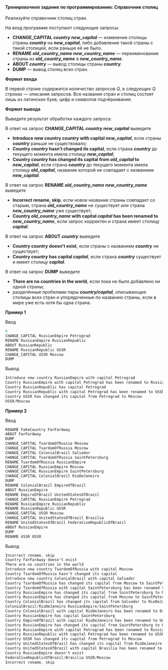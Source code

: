 #### Тренировочное задание по программированию: Справочник столиц ####

Реализуйте справочник столиц стран.

На вход программе поступают следующие запросы:

* **CHANGE_CAPITAL *country new_capital*** — изменение столицы страны ***country*** на ***new_capital***, либо добавление такой страны с такой столицей, если раньше её не было.
* **RENAME *old_country_name new_country_name*** — переименование страны из ***old_country_name*** в ***new_country_name***.
* **ABOUT *country*** — вывод столицы страны ***country***.
* **DUMP** — вывод столиц всех стран.

**Формат ввода**

В первой строке содержится количество запросов *Q*, в следующих *Q* строках — описания запросов. Все названия стран и столиц состоят лишь из латинских букв, цифр и символов подчёркивания.

**Формат вывода**

Выведите результат обработки каждого запроса:

В ответ на запрос **CHANGE_CAPITAL *country* *new_capital*** выведите

* **Introduce new country *country* with capital *new_capital***, если страны ***country*** раньше не существовало;
* **Country *country* hasn't changed its capital**, если страна ***country*** до текущего момента имела столицу ***new_capital***;
* **Country *country* has changed its capital from *old_capital* to *new_capital***, если страна ***country*** до текущего момента имела столицу ***old_capital***, название которой не совпадает с названием ***new_capital***.

В ответ на запрос **RENAME *old_country_name* *new_country_name*** выведите

* **Incorrect rename, skip**, если новое название страны совпадает со старым, страна ***old_country_name*** не существует или страна ***new_country_name*** уже существует;
* **Country *old_country_name* with capital *capital* has been renamed to *new_country_name***, если запрос корректен и страна имеет столицу ***capital***.

В ответ на запрос **ABOUT *country*** выведите

* **Country *country* doesn't exist**, если страны с названием ***country*** не существует;
* **Country *country* has capital *capital***, если страна ***country*** существует и имеет столицу ***capital***.

В ответ на запрос **DUMP** выведите

* **There are no countries in the world**, если пока не было добавлено ни одной страны;
* разделённые пробелами пары ***country/capital***, описывающие столицы всех стран и упорядоченные по названию страны, если в мире уже есть хотя бы одна страна.

**Пример 1**

Ввод
```objectivec
6
CHANGE_CAPITAL RussianEmpire Petrograd
RENAME RussianEmpire RussianRepublic
ABOUT RussianRepublic
RENAME RussianRepublic USSR
CHANGE_CAPITAL USSR Moscow
DUMP
```

Вывод
```objectivec
Introduce new country RussianEmpire with capital Petrograd
Country RussianEmpire with capital Petrograd has been renamed to RussianRepublic
Country RussianRepublic has capital Petrograd
Country RussianRepublic with capital Petrograd has been renamed to USSR
Country USSR has changed its capital from Petrograd to Moscow
USSR/Moscow
```
**Пример 2**

Ввод
```objectivec
RENAME FakeCountry FarFarAway
ABOUT FarFarAway
DUMP
CHANGE_CAPITAL TsardomOfRussia Moscow
CHANGE_CAPITAL TsardomOfRussia Moscow
CHANGE_CAPITAL ColonialBrazil Salvador
CHANGE_CAPITAL TsardomOfRussia SaintPetersburg
RENAME TsardomOfRussia RussianEmpire
CHANGE_CAPITAL RussianEmpire Moscow
CHANGE_CAPITAL RussianEmpire SaintPetersburg
CHANGE_CAPITAL ColonialBrazil RioDeJaneiro
DUMP
RENAME ColonialBrazil EmpireOfBrazil
ABOUT RussianEmpire
RENAME EmpireOfBrazil UnitedStatesOfBrazil
CHANGE_CAPITAL RussianEmpire Petrograd
RENAME RussianEmpire RussianRepublic
RENAME RussianRepublic USSR
CHANGE_CAPITAL USSR Moscow
CHANGE_CAPITAL UnitedStatesOfBrazil Brasilia
RENAME UnitedStatesOfBrazil FederativeRepublicOfBrazil
ABOUT RussianEmpire
DUMP
RENAME USSR USSR
```

Вывод
```objectivec
Incorrect rename, skip
Country FarFarAway doesn't exist
There are no countries in the world
Introduce new country TsardomOfRussia with capital Moscow
Country TsardomOfRussia hasn't changed its capital
Introduce new country ColonialBrazil with capital Salvador
Country TsardomOfRussia has changed its capital from Moscow to SaintPetersburg
Country TsardomOfRussia with capital SaintPetersburg has been renamed to RussianEmpire
Country RussianEmpire has changed its capital from SaintPetersburg to Moscow
Country RussianEmpire has changed its capital from Moscow to SaintPetersburg
Country ColonialBrazil has changed its capital from Salvador to RioDeJaneiro
ColonialBrazil/RioDeJaneiro RussianEmpire/SaintPetersburg
Country ColonialBrazil with capital RioDeJaneiro has been renamed to EmpireOfBrazil
Country RussianEmpire has capital SaintPetersburg
Country EmpireOfBrazil with capital RioDeJaneiro has been renamed to UnitedStatesOfBrazil
Country RussianEmpire has changed its capital from SaintPetersburg to Petrograd
Country RussianEmpire with capital Petrograd has been renamed to RussianRepublic
Country RussianRepublic with capital Petrograd has been renamed to USSR
Country USSR has changed its capital from Petrograd to Moscow
Country UnitedStatesOfBrazil has changed its capital from RioDeJaneiro to Brasilia
Country UnitedStatesOfBrazil with capital Brasilia has been renamed to FederativeRepublicOfBrazil
Country RussianEmpire doesn't exist
FederativeRepublicOfBrazil/Brasilia USSR/Moscow
Incorrect rename, skip
```

